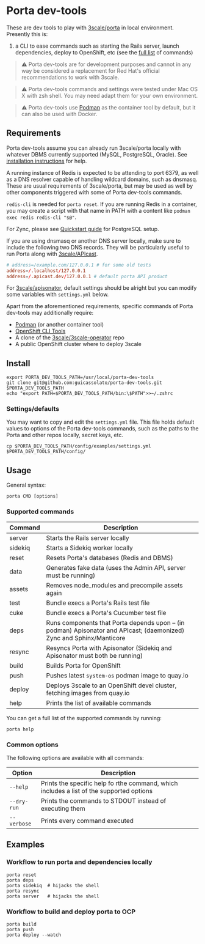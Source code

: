 # Porta dev-tools
These are dev tools to play with [3scale/porta](https://github.com/3scale/porta) in local environment. Presently this is:

1. a CLI to ease commands such as starting the Rails server, launch dependencies, deploy to OpenShift, etc (see the [full list](#supported-commands) of commands)

> :warning: Porta dev-tools are for development purposes and cannot in any way be considered a replacement for Red Hat's official recommendations to work with 3scale.

> :warning: Porta dev-tools commands and settings were tested under Mac OS X with zsh shell. You may need adapt them for your own environment.

> :warning: Porta dev-tools use [Podman](https://podman.io) as the container tool by default, but it can also be used with Docker.

## Requirements
Porta dev-tools assume you can already run 3scale/porta locally with whatever DBMS currently supported (MySQL, PostgreSQL, Oracle). See [installation instructions](https://github.com/3scale/porta/blob/master/INSTALL.md) for help.

A running instance of Redis is expected to be attending to port 6379, as well as a DNS resolver capable of handling wildcard domains, such as dnsmasq. These are usual requirements of 3scale/porta, but may be used as well by other components triggered with some of Porta dev-tools commands.

`redis-cli` is needed for `porta reset`. If you are running Redis in a container, you may create a script with that name in PATH with a content like `podman exec redis redis-cli "$@"`.

For Zync, please see [Quickstart guide](https://github.com/3scale/zync/blob/master/doc/Quickstart.md) for PostgreSQL setup.

If you are using dnsmasq or another DNS server locally, make sure to include the following two DNS records. They will be particularly useful to run Porta along with [3scale/APIcast](https://github.com/3scale/apicast).

```conf
# address=/example.com/127.0.0.1 # for some old tests
address=/.localhost/127.0.0.1
address=/.apicast.dev/127.0.0.1 # default porta API product
```

For [3scale/apisonator](https://github.com/3scale/apisonator), default settings should be alright but you can modify some variables with `settings.yml` below.

Apart from the aforementioned requirements, specific commands of Porta dev-tools may additionally require:

- [Podman](https://podman.io) (or another container tool)
- [OpenShift CLI Tools](https://docs.openshift.com/container-platform/4.3/cli_reference/openshift_cli/getting-started-cli.html)
- A clone of the [3scale/3scale-operator](https://github.com/3scale/3scale-operator) repo
- A public OpenShift cluster where to deploy 3scale

## Install

```shell
export PORTA_DEV_TOOLS_PATH=/usr/local/porta-dev-tools
git clone git@github.com:guicassolato/porta-dev-tools.git $PORTA_DEV_TOOLS_PATH
echo "export PATH=$PORTA_DEV_TOOLS_PATH/bin:\$PATH">>~/.zshrc
```

### Settings/defaults
You may want to copy and edit the `settings.yml` file. This file holds default values to options of the Porta dev-tools commands, such as the paths to the Porta and other repos locally, secret keys, etc.

```shell
cp $PORTA_DEV_TOOLS_PATH/config/examples/settings.yml $PORTA_DEV_TOOLS_PATH/config/
```

## Usage

General syntax:

```shell
porta CMD [options]
```

### Supported commands

| Command  | Description                                                                                                       |
| ---------|-------------------------------------------------------------------------------------------------------------------|
| server   | Starts the Rails server locally                                                                                   |
| sidekiq  | Starts a Sidekiq worker locally                                                                                   |
| reset    | Resets Porta's databases (Redis and DBMS)                                                                         |
| data     | Generates fake data (uses the Admin API, server must be running)                                                  |
| assets   | Removes node_modules and precompile assets again                                                                  |
| test     | Bundle execs a Porta's Rails test file                                                                            |
| cuke     | Bundle execs a Porta's Cucumber test file                                                                         |
| deps     | Runs components that Porta depends upon – (in podman) Apisonator and APIcast; (daemonized) Zync and Sphinx/Manticore |
| resync   | Resyncs Porta with Apisonator (Sidekiq and Apisonator must both be running)                                       |
| build    | Builds Porta for OpenShift                                                                                        |
| push     | Pushes latest `system-os` podman image to quay.io                                                                 |
| deploy   | Deploys 3scale to an OpenShift devel cluster, fetching images from quay.io                                        |
| help     | Prints the list of available commands                                                                             |

You can get a full list of the supported commands by running:

```shell
porta help
```

### Common options

The following options are available with all commands:

| Option      | Description                                                                              |
| ------------|------------------------------------------------------------------------------------------|
| `--help`    | Prints the specific help fo rthe command, which includes a list of the supported options |
| `--dry-run` | Prints the commands to STDOUT instead of executing them                                  |
| `--verbose` | Prints every command executed                                                            |

## Examples

### Workflow to run porta and dependencies locally

```shell
porta reset
porta deps
porta sidekiq  # hijacks the shell
porta resync
porta server   # hijacks the shell
```

### Workflow to build and deploy porta to OCP

```shell
porta build
porta push
porta deploy --watch
```
